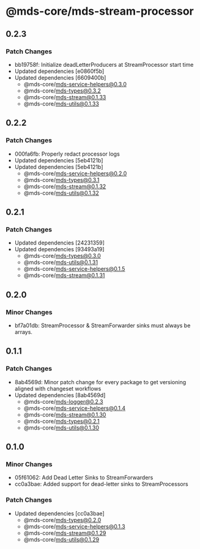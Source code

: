 # @mds-core/mds-stream-processor

## 0.2.3

### Patch Changes

- bb19758f: Initialize deadLetterProducers at StreamProcessor start time
- Updated dependencies [e0860f5b]
- Updated dependencies [6609400b]
  - @mds-core/mds-service-helpers@0.3.0
  - @mds-core/mds-types@0.3.2
  - @mds-core/mds-stream@0.1.33
  - @mds-core/mds-utils@0.1.33

## 0.2.2

### Patch Changes

- 000fa6fb: Properly redact processor logs
- Updated dependencies [5eb4121b]
- Updated dependencies [5eb4121b]
  - @mds-core/mds-service-helpers@0.2.0
  - @mds-core/mds-types@0.3.1
  - @mds-core/mds-stream@0.1.32
  - @mds-core/mds-utils@0.1.32

## 0.2.1

### Patch Changes

- Updated dependencies [24231359]
- Updated dependencies [93493a19]
  - @mds-core/mds-types@0.3.0
  - @mds-core/mds-utils@0.1.31
  - @mds-core/mds-service-helpers@0.1.5
  - @mds-core/mds-stream@0.1.31

## 0.2.0

### Minor Changes

- bf7a01db: StreamProcessor & StreamForwarder sinks must always be arrays.

## 0.1.1

### Patch Changes

- 8ab4569d: Minor patch change for every package to get versioning aligned with changeset workflows
- Updated dependencies [8ab4569d]
  - @mds-core/mds-logger@0.2.3
  - @mds-core/mds-service-helpers@0.1.4
  - @mds-core/mds-stream@0.1.30
  - @mds-core/mds-types@0.2.1
  - @mds-core/mds-utils@0.1.30

## 0.1.0

### Minor Changes

- 05f61062: Add Dead Letter Sinks to StreamForwarders
- cc0a3bae: Added support for dead-letter sinks to StreamProcessors

### Patch Changes

- Updated dependencies [cc0a3bae]
  - @mds-core/mds-types@0.2.0
  - @mds-core/mds-service-helpers@0.1.3
  - @mds-core/mds-stream@0.1.29
  - @mds-core/mds-utils@0.1.29
